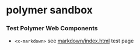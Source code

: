 # polymer sandbox

### Test Polymer Web Components

- `<x-markdown>`  see [markdown/index.html](http://geraldb.github.io/polymer/markdown/index.html) test page

